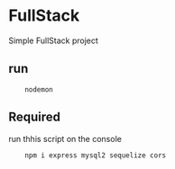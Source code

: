 # FullStack

Simple FullStack project

## run
```
    nodemon
```

## Required

run thhis script on the console
```
    npm i express mysql2 sequelize cors
```

